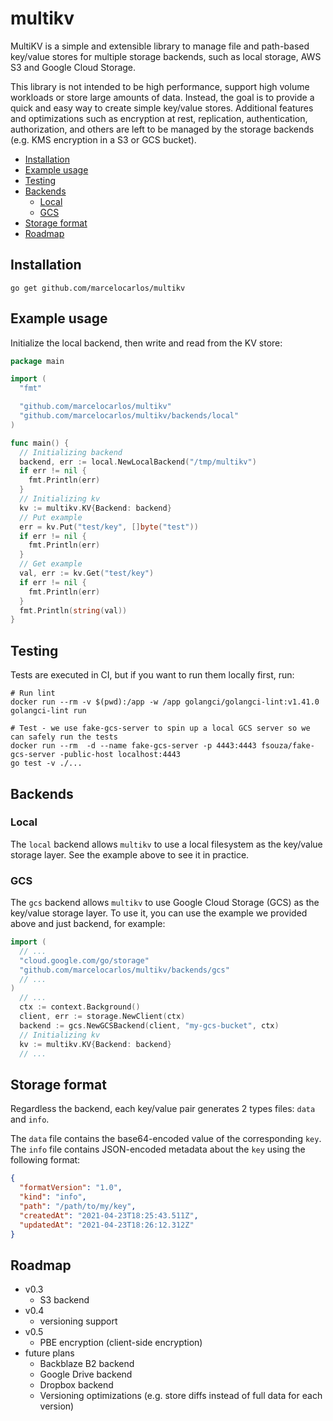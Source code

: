 # multikv

MultiKV is a simple and extensible library to manage file and path-based key/value stores for multiple storage backends, such as local storage, AWS S3 and Google Cloud Storage.

This library is not intended to be high performance, support high volume workloads or store large amounts of data. Instead, the goal is to provide a quick and easy way to create simple key/value stores. Additional features and optimizations such as encryption at rest, replication, authentication, authorization, and others are left to be managed by the storage backends (e.g. KMS encryption in a S3 or GCS bucket).

<!-- toc -->

- [Installation](#installation)
- [Example usage](#example-usage)
- [Testing](#testing)
- [Backends](#backends)
  * [Local](#local)
  * [GCS](#gcs)
- [Storage format](#storage-format)
- [Roadmap](#roadmap)

<!-- tocstop -->

## Installation

```shell
go get github.com/marcelocarlos/multikv
```

## Example usage

Initialize the local backend, then write and read from the KV store:

```go
package main

import (
  "fmt"

  "github.com/marcelocarlos/multikv"
  "github.com/marcelocarlos/multikv/backends/local"
)

func main() {
  // Initializing backend
  backend, err := local.NewLocalBackend("/tmp/multikv")
  if err != nil {
    fmt.Println(err)
  }
  // Initializing kv
  kv := multikv.KV{Backend: backend}
  // Put example
  err = kv.Put("test/key", []byte("test"))
  if err != nil {
    fmt.Println(err)
  }
  // Get example
  val, err := kv.Get("test/key")
  if err != nil {
    fmt.Println(err)
  }
  fmt.Println(string(val))
}
```

## Testing

Tests are executed in CI, but if you want to run them locally first, run:

```shell
# Run lint
docker run --rm -v $(pwd):/app -w /app golangci/golangci-lint:v1.41.0 golangci-lint run

# Test - we use fake-gcs-server to spin up a local GCS server so we can safely run the tests
docker run --rm  -d --name fake-gcs-server -p 4443:4443 fsouza/fake-gcs-server -public-host localhost:4443
go test -v ./...
```

## Backends

### Local

The `local` backend allows `multikv` to use a local filesystem as the key/value storage layer. See the example above to see it in practice.

### GCS

The `gcs` backend allows `multikv` to use Google Cloud Storage (GCS) as the key/value storage layer. To use it, you can use the example we provided above and just backend, for example:

```go
import (
  // ...
  "cloud.google.com/go/storage"
  "github.com/marcelocarlos/multikv/backends/gcs"
  // ...
)
  // ...
  ctx := context.Background()
  client, err := storage.NewClient(ctx)
  backend := gcs.NewGCSBackend(client, "my-gcs-bucket", ctx)
  // Initializing kv
  kv := multikv.KV{Backend: backend}
  // ...
```

## Storage format

Regardless the backend, each key/value pair generates 2 types files: `data` and `info`.

The `data` file contains the base64-encoded value of the corresponding `key`. The `info` file contains JSON-encoded metadata about the `key` using the following format:

```json
{
  "formatVersion": "1.0",
  "kind": "info",
  "path": "/path/to/my/key",
  "createdAt": "2021-04-23T18:25:43.511Z",
  "updatedAt": "2021-04-23T18:26:12.312Z"
}
```

## Roadmap

- v0.3
  - S3 backend
- v0.4
  - versioning support
- v0.5
  - PBE encryption (client-side encryption)
- future plans
  - Backblaze B2 backend
  - Google Drive backend
  - Dropbox backend
  - Versioning optimizations (e.g. store diffs instead of full data for each version)
